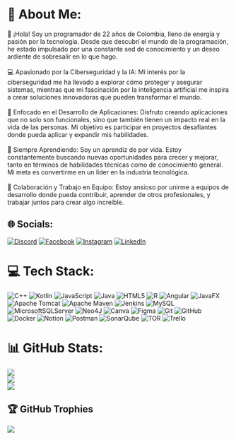 # 💫 About Me:
👋 ¡Hola! Soy un programador de 22 años de Colombia, lleno de energía y pasión por la tecnología. Desde que descubrí el mundo de la programación, he estado impulsado por una constante sed de conocimiento y un deseo ardiente de sobresalir en lo que hago.<br><br>💻 Apasionado por la Ciberseguridad y la IA: Mi interés por la ciberseguridad me ha llevado a explorar cómo proteger y asegurar sistemas, mientras que mi fascinación por la inteligencia artificial me inspira a crear soluciones innovadoras que pueden transformar el mundo.<br><br>🚀 Enfocado en el Desarrollo de Aplicaciones: Disfruto creando aplicaciones que no solo son funcionales, sino que también tienen un impacto real en la vida de las personas. Mi objetivo es participar en proyectos desafiantes donde pueda aplicar y expandir mis habilidades.<br><br>🌱 Siempre Aprendiendo: Soy un aprendiz de por vida. Estoy constantemente buscando nuevas oportunidades para crecer y mejorar, tanto en términos de habilidades técnicas como de conocimiento general. Mi meta es convertirme en un líder en la industria tecnológica.<br><br>🤝 Colaboración y Trabajo en Equipo: Estoy ansioso por unirme a equipos de desarrollo donde pueda contribuir, aprender de otros profesionales, y trabajar juntos para crear algo increíble.


## 🌐 Socials:
[![Discord](https://img.shields.io/badge/Discord-%237289DA.svg?logo=discord&logoColor=white)](https://discord.gg/afct12) [![Facebook](https://img.shields.io/badge/Facebook-%231877F2.svg?logo=Facebook&logoColor=white)](https://facebook.com/AndresCentanaro) [![Instagram](https://img.shields.io/badge/Instagram-%23E4405F.svg?logo=Instagram&logoColor=white)](https://instagram.com/andres_centa) [![LinkedIn](https://img.shields.io/badge/LinkedIn-%230077B5.svg?logo=linkedin&logoColor=white)](https://linkedin.com/in/AndrésCentanaro) 

# 💻 Tech Stack:
![C++](https://img.shields.io/badge/c++-%2300599C.svg?style=for-the-badge&logo=c%2B%2B&logoColor=white) ![Kotlin](https://img.shields.io/badge/kotlin-%237F52FF.svg?style=for-the-badge&logo=kotlin&logoColor=white) ![JavaScript](https://img.shields.io/badge/javascript-%23323330.svg?style=for-the-badge&logo=javascript&logoColor=%23F7DF1E) ![Java](https://img.shields.io/badge/java-%23ED8B00.svg?style=for-the-badge&logo=openjdk&logoColor=white) ![HTML5](https://img.shields.io/badge/html5-%23E34F26.svg?style=for-the-badge&logo=html5&logoColor=white) ![R](https://img.shields.io/badge/r-%23276DC3.svg?style=for-the-badge&logo=r&logoColor=white) ![Angular](https://img.shields.io/badge/angular-%23DD0031.svg?style=for-the-badge&logo=angular&logoColor=white) ![JavaFX](https://img.shields.io/badge/javafx-%23FF0000.svg?style=for-the-badge&logo=javafx&logoColor=white) ![Apache Tomcat](https://img.shields.io/badge/apache%20tomcat-%23F8DC75.svg?style=for-the-badge&logo=apache-tomcat&logoColor=black) ![Apache Maven](https://img.shields.io/badge/Apache%20Maven-C71A36?style=for-the-badge&logo=Apache%20Maven&logoColor=white) ![Jenkins](https://img.shields.io/badge/jenkins-%232C5263.svg?style=for-the-badge&logo=jenkins&logoColor=white) ![MySQL](https://img.shields.io/badge/mysql-4479A1.svg?style=for-the-badge&logo=mysql&logoColor=white) ![MicrosoftSQLServer](https://img.shields.io/badge/Microsoft%20SQL%20Server-CC2927?style=for-the-badge&logo=microsoft%20sql%20server&logoColor=white) ![Neo4J](https://img.shields.io/badge/Neo4j-008CC1?style=for-the-badge&logo=neo4j&logoColor=white) ![Canva](https://img.shields.io/badge/Canva-%2300C4CC.svg?style=for-the-badge&logo=Canva&logoColor=white) ![Figma](https://img.shields.io/badge/figma-%23F24E1E.svg?style=for-the-badge&logo=figma&logoColor=white) ![Git](https://img.shields.io/badge/git-%23F05033.svg?style=for-the-badge&logo=git&logoColor=white) ![GitHub](https://img.shields.io/badge/github-%23121011.svg?style=for-the-badge&logo=github&logoColor=white) ![Docker](https://img.shields.io/badge/docker-%230db7ed.svg?style=for-the-badge&logo=docker&logoColor=white) ![Notion](https://img.shields.io/badge/Notion-%23000000.svg?style=for-the-badge&logo=notion&logoColor=white) ![Postman](https://img.shields.io/badge/Postman-FF6C37?style=for-the-badge&logo=postman&logoColor=white) ![SonarQube](https://img.shields.io/badge/SonarQube-black?style=for-the-badge&logo=sonarqube&logoColor=4E9BCD) ![TOR](https://img.shields.io/badge/tor-%237E4798.svg?style=for-the-badge&logo=tor-project&logoColor=white) ![Trello](https://img.shields.io/badge/Trello-%23026AA7.svg?style=for-the-badge&logo=Trello&logoColor=white)
# 📊 GitHub Stats:
![](https://github-readme-stats.vercel.app/api?username=AFCTT&theme=chartreuse-dark&hide_border=false&include_all_commits=false&count_private=false)<br/>
![](https://github-readme-streak-stats.herokuapp.com/?user=AFCTT&theme=chartreuse-dark&hide_border=false)<br/>
![](https://github-readme-stats.vercel.app/api/top-langs/?username=AFCTT&theme=chartreuse-dark&hide_border=false&include_all_commits=false&count_private=false&layout=compact)

## 🏆 GitHub Trophies
![](https://github-profile-trophy.vercel.app/?username=AFCTT&theme=highcontrast&no-frame=false&no-bg=false&margin-w=4)
